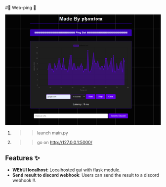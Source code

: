 #🚀 Web-ping 🚀

![img](./image.png)

1. >> launch main.py 
2. >> go on http://127.0.0.1:5000/

## Features ✨

- **WEbUI localhost**: Localhosted gui with flask module.
- **Send result to discord webhook**: Users can send the result to a discord webhook !!.

